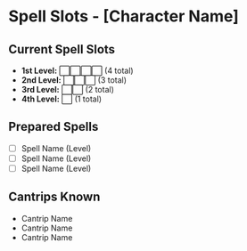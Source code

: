 # Spell Slots - [Character Name]

## Current Spell Slots
- **1st Level:** ⬜⬜⬜⬜ (4 total)
- **2nd Level:** ⬜⬜⬜ (3 total)
- **3rd Level:** ⬜⬜ (2 total)
- **4th Level:** ⬜ (1 total)

## Prepared Spells
- [ ] Spell Name (Level)
- [ ] Spell Name (Level)
- [ ] Spell Name (Level)

## Cantrips Known
- Cantrip Name
- Cantrip Name
- Cantrip Name